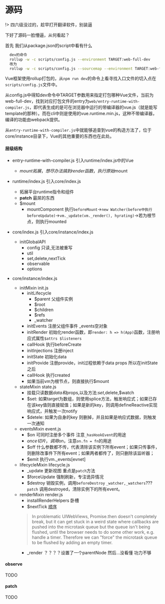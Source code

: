 # 源码
!> 四六级没过的，趁早打开翻译软件，别装逼

下好了源码一脸懵逼，从何看起？  

首先 我们从package.json的script中看有什么
```sh
  dev的命令
  rollup -w -c scripts/config.js --environment TARGET:web-full-dev
  改为
  rollup -w -c scripts/config.js --sourcemap --environment TARGET:web-full-dev
```

Vue框架使用rollup打包的，从`npm run dev`的命令上看寻找入口文件的切入点在`scripts/config.js`文件中。

从config.js中得知dev命令中TARGET参数用来指定打包哪种Vue文件，当前为web-full-dev，找到对应打包文件的entry为`web/entry-runtime-with-compiler.js`，即代表生成的是可在浏览器中运行的带编译器的vue.js（就是能写template的那种）。而在cli中则是使用的vue.runtime.min.js，这种不带编译器，编译的功能由webpack提供。

从`entry-runtime-with-compiler.js`中就能够追查到vue的构造方法了，位于core/instance目录下，Vue的其他重要的东西也在此处。


#### 层级结构
- entry-runtime-with-compiler.js  引入runtime/index.js中的Vue  
  - $mount 拓展，想尽办法搞到render函数，执行原始$mount

- runtime/index.js  引入core/index.js
  - 拓展平台runtime指令和组件
  - __patch__   最屌的东西
  - $mount  
    - mountComponent    执行`beforeMount`->`new Watcher(before中执行beforeUpdate)`->`vm._update(vm._render(), hyrating)`->若为根节点，则执行mounted

- core/index.js  引入core/instance/index.js
  - initGlobalAPI
    - config 只读,无法被重写
    - util    
    - set,delete,nextTick
    - observable
    - options

- core/instance/index.js
  - initMixin   init.js
    - initLifecycle 
      - $parent   父组件实例
      - $root 
      - $children
      - $refs
      - _watcher
    - initEvents    注册父组件事件 _events空对象
    - initRender    初始化render函数，即`render: h => h(App)`函数，注册响应式属性`$attrs $listeners`
    - callHook    执行beforeCreate
    - initInjections    注册inject
    - initState   初始化data  
    - initProvide   注册provide，init过程依赖于data props 所以在initState之后
    - callHook    执行created
    - 如果当前vm为根节点，则直接执行$mount
  - stateMixin    state.js
    - 挂载只读数据$data和$props,以及方法:$set,$delete,$watch
    - $set: 如果target为数组，则使用splice方法，触发响应式；如果已存在该key值则直接赋值；如果是新的key，则调用defineReactive实现响应式，并触发一次notify
    - $detele: 如果为自身的key 则删掉，并且如果是响应式数据，则触发一次通知
  - eventsMixin   event.js
    - $on   可同时注册多个事件 注意`_hasHookEvent`的用途
    - $once   切片，调用$on，注意`on.fn = fn`的用途
    - $off    什么参数都不传，代表清除该实例下所有event；如果只传事件，则删除改事件下所有event；如果两者都传了，则只删除该监听器；
    - $emit   执行vm._events[evnet]
  - lifecycleMixin    lifecycle.js
    - _update   更新视图 重点是`patch`方法
    - $forceUpdate    强制刷新，专注诡异情况
    - $destroy    销毁实例，调用`beforeDestroy`  `_watcher,_watchers`??? `patch` 调用destroyed，清除实例下的所有event。
  - renderMixin   render.js
    - installRenderHelpers    卧槽
    - $nextTick   [顺序](Vue?id=异步更新队列)
    > In problematic UIWebViews, Promise.then doesn't completely break, but it can get stuck in a weird state where callbacks are pushed into the microtask queue but the queue isn't being flushed, until the browser needs to do some other work, e.g. handle a timer. Therefore we can "force" the microtask queue to be flushed by adding an empty timer.
    - _render ？？？？设置了一个parentNode 然后...没看懂 功力不够

#### observe
TODO
#### patch
TODO